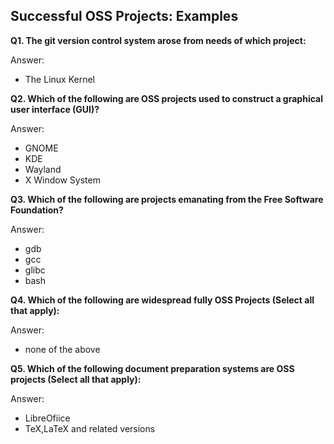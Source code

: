## Successful OSS Projects: Examples

**Q1. The git version control system arose from needs of which project:**

Answer: 
* The Linux Kernel

**Q2. Which of the following are OSS projects used to construct a graphical user interface (GUI)?**

Answer: 
* GNOME
* KDE
* Wayland
* X Window System

**Q3. Which of the following are projects emanating from the Free Software Foundation?**

Answer: 
* gdb
* gcc
* glibc
* bash

**Q4. Which of the following are widespread fully OSS Projects (Select all that apply):**

Answer: 
* none of the above

**Q5. Which of the following document preparation systems are OSS projects (Select all that apply):**

Answer: 
* LibreOfiice
* TeX,LaTeX and related versions

